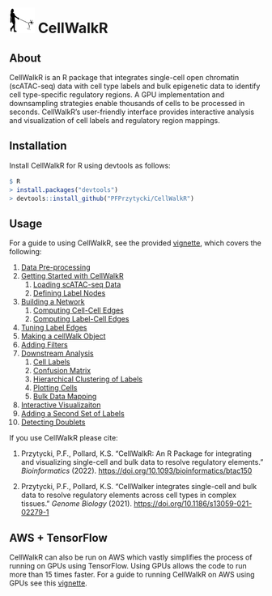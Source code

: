 <img src="examples/CellWalkR_Vignette_files/figure-markdown_github/cellwalker_icon.png" id="id" class="class" width="50" height="50" /> CellWalkR
================

## About

CellWalkR is an R package that integrates single-cell open chromatin
(scATAC-seq) data with cell type labels and bulk epigenetic data to
identify cell type-specific regulatory regions. A GPU implementation and
downsampling strategies enable thousands of cells to be processed in
seconds. CellWalkR’s user-friendly interface provides interactive
analysis and visualization of cell labels and regulatory region
mappings.

## Installation

Install CellWalkR for R using devtools as follows:

``` r
$ R
> install.packages("devtools")
> devtools::install_github("PFPrzytycki/CellWalkR")
```

## Usage

For a guide to using CellWalkR, see the provided
[vignette](examples/CellWalkR_Vignette.md), which covers the following:

1.  [Data
    Pre-processing](examples/CellWalkR_Vignette.md#data-pre-processing)
2.  [Getting Started with
    CellWalkR](examples/CellWalkR_Vignette.md#getting-started-with-cellwalkr)
    1.  [Loading scATAC-seq
        Data](examples/CellWalkR_Vignette.md#loading-scatac-seq-data)
    2.  [Defining Label
        Nodes](examples/CellWalkR_Vignette.md#defining-label-nodes)
3.  [Building a
    Network](examples/CellWalkR_Vignette.md#building-a-network)
    1.  [Computing Cell-Cell
        Edges](examples/CellWalkR_Vignette.md#computing-cell-cell-edges)
    2.  [Computing Label-Cell
        Edges](examples/CellWalkR_Vignette.md#computing-label-cell-edges)
4.  [Tuning Label
    Edges](examples/CellWalkR_Vignette.md#tuning-label-edges)
5.  [Making a cellWalk
    Object](examples/CellWalkR_Vignette.md#making-a-cellwalk-object)
6.  [Adding Filters](examples/CellWalkR_Vignette.md#adding-filters)
7.  [Downstream
    Analysis](examples/CellWalkR_Vignette.md#downstream-analysis)
    1.  [Cell Labels](examples/CellWalkR_Vignette.md#cell-labels)
    2.  [Confusion
        Matrix](examples/CellWalkR_Vignette.md#confusion-matrix)
    3.  [Hierarchical Clustering of
        Labels](examples/CellWalkR_Vignette.md#hierarchical-clustering-of-labels)
    4.  [Plotting Cells](examples/CellWalkR_Vignette.md#plotting-cells)
    5.  [Bulk Data
        Mapping](examples/CellWalkR_Vignette.md#bulk-data-mapping)
8.  [Interactive
    Visualizaiton](examples/CellWalkR_Vignette.md#interactive-visualzation)
9.  [Adding a Second Set of
    Labels](examples/CellWalkR_Vignette.md#adding-a-second-set-of-labels)
10. [Detecting
    Doublets](examples/CellWalkR_Vignette.md#detecting-doublets)

If you use CellWalkR please cite:

1.  Przytycki, P.F., Pollard, K.S. “CellWalkR: An R Package for
    integrating and visualizing single-cell and bulk data to resolve
    regulatory elements.” *Bioinformatics* (2022).
    <https://doi.org/10.1093/bioinformatics/btac150>

2.  Przytycki, P.F., Pollard, K.S. “CellWalker integrates single-cell
    and bulk data to resolve regulatory elements across cell types in
    complex tissues.” *Genome Biology* (2021).
    <https://doi.org/10.1186/s13059-021-02279-1>

## AWS + TensorFlow

CellWalkR can also be run on AWS which vastly simplifies the process of
running on GPUs using TensorFlow. Using GPUs allows the code to run more
than 15 times faster. For a guide to running CellWalkR on AWS using GPUs
see this [vignette](examples/CellWalkR_TensorFlow_Vignette.md).
